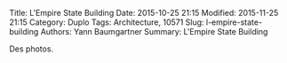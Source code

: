 Title: L'Empire State Building
Date: 2015-10-25 21:15
Modified: 2015-11-25 21:15
Category: Duplo
Tags: Architecture, 10571
Slug: l-empire-state-building
Authors: Yann Baumgartner
Summary: L'Empire State Building

Des photos.
